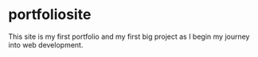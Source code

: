 # portfoliosite
This site is my first portfolio and my first big project as I begin my journey into web development.

